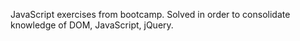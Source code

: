 JavaScript exercises from bootcamp. Solved in order to consolidate knowledge of DOM, JavaScript, jQuery.